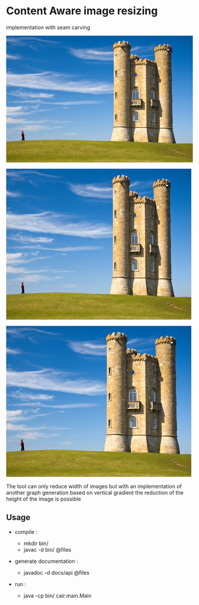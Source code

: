 # Content Aware image resizing

implementation with seam carving

![tower](./doc/results/tower.png)

![resize-tower](./doc/results/tower_resize.png)

![result-tower](./doc/results/tower_result.png)

The tool can only reduce width of images but with an implementation of another graph generation based on vertical gradient the reduction of the height of the image is possible

## Usage

- compile :
	* mkdir bin/
	* javac -d bin/ @files

- generate documentation :
	* javadoc -d docs/api @files


- run :
	* java -cp bin/ cair.main.Main

